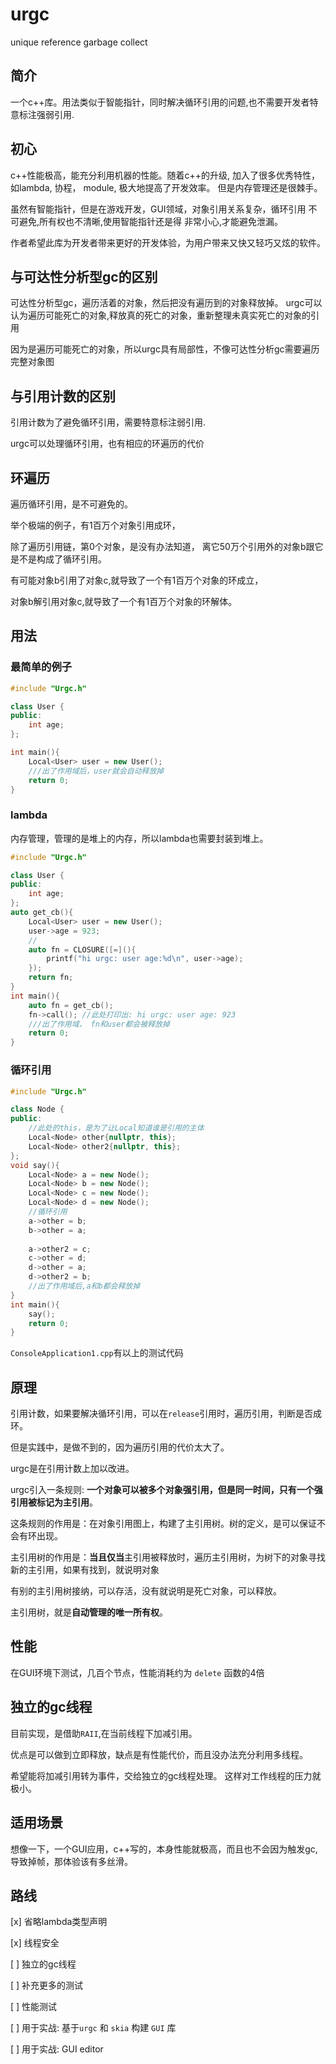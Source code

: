 # urgc

unique reference garbage collect


## 简介

一个c++库。用法类似于智能指针，同时解决循环引用的问题,也不需要开发者特意标注强弱引用.

## 初心

c++性能极高，能充分利用机器的性能。随着c++的升级, 加入了很多优秀特性，如lambda, 协程， module,
极大地提高了开发效率。 但是内存管理还是很棘手。 

虽然有智能指针，但是在游戏开发，GUI领域，对象引用关系复杂，循环引用 不可避免,所有权也不清晰,使用智能指针还是得
非常小心,才能避免泄漏。

作者希望此库为开发者带来更好的开发体验，为用户带来又快又轻巧又炫的软件。

## 与可达性分析型gc的区别

可达性分析型gc，遍历活着的对象，然后把没有遍历到的对象释放掉。
urgc可以认为遍历可能死亡的对象,释放真的死亡的对象，重新整理未真实死亡的对象的引用

因为是遍历可能死亡的对象，所以urgc具有局部性，不像可达性分析gc需要遍历完整对象图


## 与引用计数的区别

引用计数为了避免循环引用，需要特意标注弱引用.

urgc可以处理循环引用，也有相应的环遍历的代价

## 环遍历

遍历循环引用，是不可避免的。

举个极端的例子，有1百万个对象引用成环，

除了遍历引用链，第0个对象，是没有办法知道， 离它50万个引用外的对象b跟它是不是构成了循环引用。

有可能对象b引用了对象c,就导致了一个有1百万个对象的环成立，

对象b解引用对象c,就导致了一个有1百万个对象的环解体。

## 用法

### 最简单的例子
```c++
#include "Urgc.h"

class User {
public:
    int age;
};

int main(){
    Local<User> user = new User();
    ///出了作用域后，user就会自动释放掉
    return 0;
}
```

### lambda

内存管理，管理的是堆上的内存，所以lambda也需要封装到堆上。

```c++
#include "Urgc.h"

class User {
public:
    int age;
};
auto get_cb(){
    Local<User> user = new User();
    user->age = 923;
    //
    auto fn = CLOSURE([=](){
        printf("hi urgc: user age:%d\n", user->age);
    });
    return fn;
}
int main(){
    auto fn = get_cb();
    fn->call(); //此处打印出: hi urgc: user age: 923
    ///出了作用域， fn和user都会被释放掉
    return 0;
}

```

### 循环引用
```c++
#include "Urgc.h"

class Node {
public:
    //此处的this，是为了让Local知道谁是引用的主体
    Local<Node> other{nullptr, this};
    Local<Node> other2{nullptr, this};
};
void say(){
    Local<Node> a = new Node();
    Local<Node> b = new Node();
    Local<Node> c = new Node();
    Local<Node> d = new Node();
    //循环引用
    a->other = b;
    b->other = a;
    
    a->other2 = c;
    c->other = d;
    d->other = a;
    d->other2 = b;
    //出了作用域后,a和b都会释放掉
}
int main(){
    say();
    return 0;
}

```

`ConsoleApplication1.cpp`有以上的测试代码


## 原理

引用计数，如果要解决循环引用，可以在`release`引用时，遍历引用，判断是否成环。

但是实践中，是做不到的，因为遍历引用的代价太大了。

urgc是在引用计数上加以改进。 

urgc引入一条规则: **一个对象可以被多个对象强引用，但是同一时间，只有一个强引用被标记为主引用**。

这条规则的作用是：在对象引用图上，构建了主引用树。树的定义，是可以保证不会有环出现。

主引用树的作用是：**当且仅当**主引用被释放时，遍历主引用树，为树下的对象寻找新的主引用，如果有找到，就说明对象

有别的主引用树接纳，可以存活，没有就说明是死亡对象，可以释放。

主引用树，就是**自动管理的唯一所有权**。


## 性能

在GUI环境下测试，几百个节点，性能消耗约为 `delete` 函数的4倍


## 独立的gc线程

目前实现，是借助`RAII`,在当前线程下加减引用。

优点是可以做到立即释放，缺点是有性能代价，而且没办法充分利用多线程。

希望能将加减引用转为事件，交给独立的gc线程处理。 这样对工作线程的压力就极小。

## 适用场景

想像一下，一个GUI应用，c++写的，本身性能就极高，而且也不会因为触发gc,导致掉帧，那体验该有多丝滑。

## 路线

[x] 省略lambda类型声明

[x] 线程安全

[ ] 独立的gc线程

[ ] 补充更多的测试

[ ] 性能测试

[ ] 用于实战: 基于`urgc` 和 `skia` 构建 `GUI` 库

[ ] 用于实战: GUI editor






